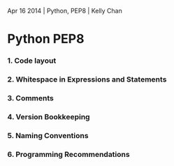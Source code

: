 Apr 16 2014 | Python, PEP8 | Kelly Chan
# Python PEP8

### 1. Code layout
### 2. Whitespace in Expressions and Statements
### 3. Comments
### 4. Version Bookkeeping
### 5. Naming Conventions
### 6. Programming Recommendations
